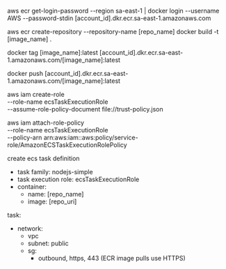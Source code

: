 aws ecr get-login-password --region sa-east-1 | docker login --username AWS --password-stdin [account_id].dkr.ecr.sa-east-1.amazonaws.com

aws ecr create-repository --repository-name [repo_name]
docker build -t [image_name] .

docker tag [image_name]:latest [account_id].dkr.ecr.sa-east-1.amazonaws.com/[image_name]:latest

docker push [account_id].dkr.ecr.sa-east-1.amazonaws.com/[image_name]:latest

aws iam create-role \
  --role-name ecsTaskExecutionRole \
  --assume-role-policy-document file://trust-policy.json

aws iam attach-role-policy \
  --role-name ecsTaskExecutionRole \
  --policy-arn arn:aws:iam::aws:policy/service-role/AmazonECSTaskExecutionRolePolicy

create ecs task definition
  - task family: nodejs-simple
  - task execution role: ecsTaskExecutionRole
  - container:
    - name: [repo_name]
    - image: [repo_uri]

task:
  - network:
    - vpc
    - subnet: public
    - sg:
      - outbound, https, 443 (ECR image pulls use HTTPS)